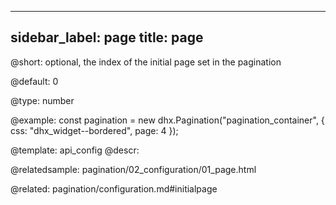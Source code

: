 
---
sidebar_label: page
title: page
---          

@short: 
optional, the index of the initial page set in the pagination


@default:
0


@type: number

@example: 
const pagination = new dhx.Pagination("pagination_container", {
    css: "dhx_widget--bordered",
    page: 4 
});


@template:	api_config
@descr: 


@relatedsample:
pagination/02_configuration/01_page.html

@related: pagination/configuration.md#initialpage
